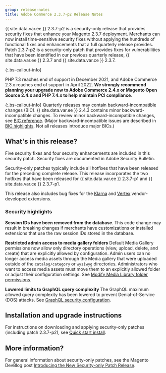 ```yaml
---
group: release-notes
title: Adobe Commerce 2.3.7-p2 Release Notes
---
```


{{ site.data.var.ee }} 2.3.7-p2 is a security-only release that provides security fixes that enhance your Magento 2.3.7 deployment. Merchants can now install time-sensitive security fixes without applying the hundreds of functional fixes and enhancements that a full quarterly release provides. Patch 2.3.7-p2 is a security-only patch that provides fixes for vulnerabilities that have been identified in our previous quarterly release, {{ site.data.var.ee }} 2.3.7 and {{ site.data.var.ce }} 2.3.7.

{:.bs-callout-info}

PHP 7.3 reaches end of support in December 2021, and Adobe Commerce 2.3.x reaches end of support in April 2022. **We strongly recommend planning your upgrade now to Adobe Commerce 2.4.x or Magento Open Source 2.4.x and PHP 7.4.x to help maintain PCI compliance**.

{:.bs-callout-info}
Quarterly releases may contain backward-incompatible changes (BIC). {{ site.data.var.ee }} 2.4.3 contains minor backward-incompatible changes. To review minor backward-incompatible changes, see [BIC reference]({{page.baseurl}}/release-notes/backward-incompatible-changes/reference.html). (Major backward-incompatible issues are described in [BIC highlights]({{page.baseurl}}/release-notes/backward-incompatible-changes/index.html). Not all releases introduce major BICs.)
## What's in this release?

Five security fixes and four security enhancements are included in this security patch.  Security fixes are documented in Adobe Security Bulletin.

Security-only patches typically include all hotfixes that have been released for the preceding complete release. This release incorporates the two hotfixes that have been released for {{ site.data.var.ee }} 2.3.7-p1 and {{ site.data.var.ce }} 2.3.7-p1.

This release also includes bug fixes for the [Klarna](https://docs.magento.com/user-guide/v2.3/payment/klarna.html) and [Vertex](https://docs.magento.com/user-guide/v2.3/tax/vertex.html) vendor-developed extensions.

### Security highlights

**Session IDs have been removed from the database**.  This code change may result in breaking changes if merchants have customizations or installed extensions that use the raw session IDs stored in the database. <!--- MC-40976-->

**Restricted admin access to media gallery folders** Default Media Gallery permissions now allow only directory operations (view, upload, delete, and create) that are explicitly allowed by configuration. Admin users can no longer access media assets through the Media gallery that were uploaded outside of the `catalog/category` or `wysiwyg` directories. Administrators who want to access media assets must move them to an explicitly allowed folder or adjust their configuration settings. See [Modify Media Library folder permissions]({{page.baseurl}}/ext-best-practices/tutorials/modify-image-library-permissions/). <!--- B2B-1897-->

**Lowered limits to GraphQL query complexity** The GraphQL maximum allowed query complexity has been lowered to prevent Denial-of-Service (DOS) attacks. See [GraphQL security configuration]({{page.baseurl}}/graphql/security-configuration.html). <!--- PWA-1700-->

## Installation and upgrade instructions

For instructions on downloading and applying security-only patches (including patch 2.3.7-p2), see [Quick start install]({{site.baseurl}}/guides/v2.4/install-gde/composer.html).

## More information?

For general information about security-only patches, see the Magento DevBlog post [Introducing the New Security-only Patch Release](https://community.magento.com/t5/Magento-DevBlog/Introducing-the-New-Security-only-Patch-Release/ba-p/141287).

